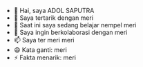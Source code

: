 - 👋 Hai, saya ADOL SAPUTRA
- 👀 Saya tertarik dengan meri
- 🌱 Saat ini saya sedang belajar nempel meri
- 💞️ Saya ingin berkolaborasi dengan meri
- 📫 Saya ter meri meri
- 😄 Kata ganti: meri
- ⚡ Fakta menarik: meri


<!---
Adolsaputra/Adolsaputra adalah repositori ✨ spesial ✨ karena `README.md` (berkas ini) muncul di profil GitHub Anda.
Anda dapat mengklik tautan Pratinjau untuk melihat perubahan Anda.
--- & gt;

